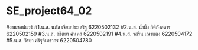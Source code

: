 # SE_project64_02
#งานซอฟแวร์
#1.น.ส. นภัส เจียมประเสริฐ 6220502132
#2.น.ส. น้ำผึ้ง กิติกังสดาร 6220502159
#3.น.ส. อธิตยา คำเหล่ 6220502191
#4.น.ส. รสริน เณรแตง 6220504172
#5.น.ส. วีรยา ศรีรุุจิเมธากร 6220504780
